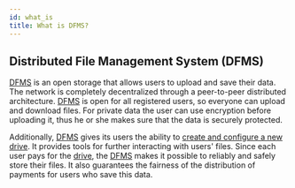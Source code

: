 ```yaml
---
id: what_is
title: What is DFMS?
---
```


## Distributed File Management System (DFMS)
[DFMS](what_is.md) is an open storage that allows users to upload and save their data. The network is completely decentralized through a peer-to-peer distributed architecture. [DFMS](what_is.md) is open for all registered users, so everyone can upload and download files. For private data the user can use encryption before uploading it, thus he or she makes sure that the data is securely protected.

Additionally, [DFMS](what_is.md) gives its users the ability to [create and configure a new drive](../guides/create_drive.md). It provides tools for further interacting with users' files. Since each user pays for the [drive](../built_in_features/drive/overview.md), the [DFMS](what_is.md) makes it possible to reliably and safely store their files. It also guarantees the fairness of the distribution of payments for users who save this data.